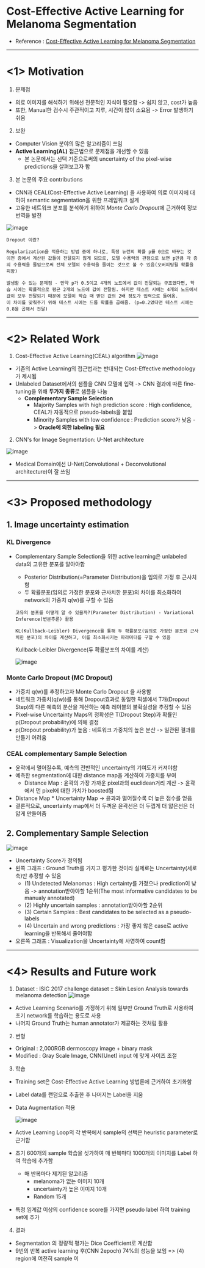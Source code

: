 # Cost-Effective Active Learning for Melanoma Segmentation

- Reference : [Cost-Effective Active Learning for Melanoma Segmentation][link]
---
# <1> Motivation
1. 문제점
  - 의료 이미지를 해석하기 위해선 전문적인 지식이 필요함 -> 쉽지 않고, cost가 높음
  - 또한, Manual한 검수시 주관적이고 지루, 시간이 많이 소요됨 -> Error 발생하기 쉬움

2. 보완
  - Computer Vision 분야의 많은 알고리즘이 쓰임
  - **Active Learning(AL)** 접근법으로 문제점을 개선할 수 있음
    - 본 논문에서는 선택 기준으로써의 uncertainty of the pixel-wise predictions을 살펴보고자 함

3. 본 논문의 주요 contributions
  - CNN과 CEAL(Cost-Effective Active Learning) 을 사용하여 의료 이미지에 대하여 semantic segmentation을 위한 프레임워크 설계
  - 고유한 네트워크 분포를 분석하기 위하여 *Monte Carlo Dropout*에 근거하여 정보 번역을 발전

  ![image](https://user-images.githubusercontent.com/108987773/218634777-fe488fa5-731e-4227-a837-f0eef69d9e0b.png)

  ```
  Dropout 이란?
  
  Regularization을 적용하는 방법 중에 하나로, 특정 뉴런의 확률 p를 0으로 바꾸는 것
  이전 층에서 계산된 값들이 전달되지 않게 되므로, 모델 수용력의 관점으로 보면 p만큼 각 층의 수용력을 줄임으로써 전체 모델의 수용력을 줄이는 것으로 볼 수 있음(오버피팅될 확률을 피함)

  발생할 수 있는 문제점 - 만약 p가 0.5이고 4개의 노드에서 값이 전달되는 구조였다면, 학습 시에는 확률적으로 평균 2개의 노드에 값이 전달됨. 하지만 테스트 시에는 4개의 노드에서 값이 모두 전달되기 때문에 모델이 학습 때 받던 값의 2배 정도가 입력으로 들어옴.
  이 차이를 맞춰주기 위해 테스트 시에는 드롭 확률을 곱해줌. (p=0.2였다면 테스트 시에는 0.8을 곱해서 전달)
  ```
---
# <2> Related Work
1. Cost-Effective Active Learning(CEAL) algorithm
  ![image](https://user-images.githubusercontent.com/108987773/218636341-e55d08d9-93ca-4682-8867-023522531050.png)
  - 기존의 Active Learning의 접근법과는 반대되는 Cost-Effective methodology가 제시됨
  - Unlabeled Dataset에서의 샘플을 CNN 모델에 입력 -> CNN 결과에 따른 fine-tuning을 위해 **두가지 종류**로 샘플을 나눔
    - **Complementary Sample Selection**
      - Majority Samples with high prediction score : High confidence, CEAL가 자동적으로 pseudo-labels을 붙임
      - Minority Samples with low confidence : Prediction score가 낮음 -> **Oracle에 의한 labeling 필요**

2. CNN's for Image Segmentation: U-Net architecture

  ![image](https://user-images.githubusercontent.com/108987773/218638043-f3f67b41-2c76-4374-99b8-7371e643de7f.png)
  - Medical Domain에선 U-Net(Convolutional + Deconvolutional architecture)이 잘 쓰임
---
# <3> Proposed methodology
## 1. Image uncertainty estimation
### KL Divergence
- Complementary Sample Selection을 위한 active learning은 unlabeled data의 고유한 분포를 알아야함
  - Posterior Distribution(=Parameter Distribution)을 임의로 가정 후 근사치함
  - 두 확률분포(임의로 가정한 분포와 근사치한 분포)의 차이를 최소화하여 network의 가중치 q(w)를 구할 수 있음
  ```
  고유의 분포를 어떻게 알 수 있을까?(Parameter Distribution) - Variational Inference(변분추론) 활용
  
  KL(Kullback-Leibler) Divergence를 통해 두 확률분포(임의로 가정한 분포와 근사치한 분포)의 차이를 계산하고, 이를 최소화시키는 파라미터를 구할 수 있음
  ```
    Kullback-Leibler Divergence(두 확률분포의 차이를 계산)
    
    ![image](https://user-images.githubusercontent.com/108987773/218925492-fbd93bcf-48a0-456a-90cc-fdc7f3ab0497.png)

### Monte Carlo Dropout (MC Dropout)
- 가중치 q(w)를 추정하고자 Monte Carlo Dropout 을 사용함
- 네트워크 가중치(q(w))를 통해 Dropout효과로 동일한 픽셀에서 T개(Dropout Step)의 다른 예측의 분산을 계산하는 예측 레이블의 불확실성을 추정할 수 있음 
- Pixel-wise Uncertainty Maps의 정확성은 T(Dropout Step)과 확률인 p(Dropout probability)에 의해 결정
- p(Dropout probability)가 높음 : 네트워크 가중치의 높은 분산 -> 일관된 결과를 만들기 어려움

### CEAL complementary Sample Selection
- 윤곽에서 멀어질수록, 예측의 전반적인 uncertainty의 기여도가 커져야함
- 예측한 segmentation에 대한 distance map을 계산하여 가중치를 부여
  - Distance Map : 윤곽의 가장 가까운 pixel과의 euclidean거리 계산 -> 윤곽에서 먼 pixel에 대한 가치가 boosted됨
- Distance Map * Uncertainty Map -> 윤과과 멀어질수록 더 높은 점수를 얻음
- 결론적으로, uncertainty map에서 더 두꺼운 윤곽선은 더 두껍게 더 얇은선은 더 얇게 만들어줌

## 2. Complementary Sample Selection
  ![image](https://user-images.githubusercontent.com/108987773/218933005-059635bb-f992-4477-83ab-64a39ccd8552.png)
  - Uncertainty Score가 정의됨 
  - 왼쪽 그래프 : Ground Truth를 가지고 평가한 것이라 실제로는 Uncertainty(세로축)만 추정할 수 있음
    - (1) Undetected Melanomas : High certainty를 가졌으나 prediction이 낮음 -> annotation받아야할 1순위(The most informative candidates to be manualy annotated)
    - (2) Highly uncertain samples : annotation받아야할 2순위
    - (3) Certain Samples : Best candidates to be selected as a pseudo-labels
    - (4) Uncertain and wrong predictions : 가장 좋지 않은 case로 active learning을 반복해서 줄어야함
  - 오른쪽 그래프 : Visualization을 Uncertainty에 사영하여 count함
---
# <4> Results and Future work
1. Dataset : ISIC 2017 challenge dataset :: Skin Lesion Analysis towards melanoma detection
  ![image](https://user-images.githubusercontent.com/108987773/218935512-8ff25a7d-f7a8-4a79-a4ca-3e1af20c8314.png)
  
  - Active Learning Scenario를 가정하기 위해 일부만 Ground Truth로 사용하여 초기 network를 학습하는 용도로 사용
  - 나머지 Ground Truth는 human annotator가 제공하는 것처럼 활용

2. 변형
  - Original : 2,000RGB dermoscopy image + binary mask
  - Modified : Gray Scale Image, CNN(Unet) input 에 맞게 사이즈 조절

3. 학습
  - Training set은 Cost-Effective Active Learning 방법론에 근거하여 초기화함
  - Label data를 랜덤으로 추출한 후 나머지는 Label을 지움
  - Data Augmentation 적용
  
    ![image](https://user-images.githubusercontent.com/108987773/218939702-e1fd939f-e00f-45d4-9705-a387d58a6c52.png)
  - Active Learning Loop의 각 반복에서 sample의 선택은 heuristic parameter로 근거함
  - 초기 600개의 sample 학습을 싲가하여 매 반복마다 1000개의 이미지를 Label 하여 학습에 추가함
    - 매 반복마다 제기된 알고리즘
      - melanoma가 없는 이미지 10개
      - uncertainty가 높은 이미지 10개
      - Random 15개
  - 특정 임계값 이상의 confidence score를 가지면 pseudo label 하여 training set에 추가

4. 결과
  - Segmentation 의 정량적 평가는 Dice Coefficient로 계산함
  - 9번의 반복 active learning 후(CNN 2epoch) 74%의 성능을 보임 => (4) region에 여전히 sample 이 





[link]: https://arxiv.org/pdf/1711.09168.pdf
